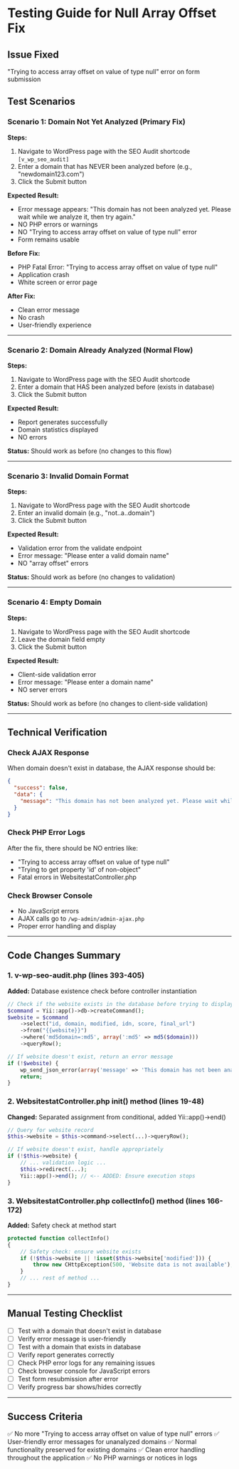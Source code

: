 # Testing Guide for Null Array Offset Fix

## Issue Fixed
"Trying to access array offset on value of type null" error on form submission

## Test Scenarios

### Scenario 1: Domain Not Yet Analyzed (Primary Fix)
**Steps:**
1. Navigate to WordPress page with the SEO Audit shortcode `[v_wp_seo_audit]`
2. Enter a domain that has NEVER been analyzed before (e.g., "newdomain123.com")
3. Click the Submit button

**Expected Result:**
- Error message appears: "This domain has not been analyzed yet. Please wait while we analyze it, then try again."
- NO PHP errors or warnings
- NO "Trying to access array offset on value of type null" error
- Form remains usable

**Before Fix:**
- PHP Fatal Error: "Trying to access array offset on value of type null"
- Application crash
- White screen or error page

**After Fix:**
- Clean error message
- No crash
- User-friendly experience

---

### Scenario 2: Domain Already Analyzed (Normal Flow)
**Steps:**
1. Navigate to WordPress page with the SEO Audit shortcode
2. Enter a domain that HAS been analyzed before (exists in database)
3. Click the Submit button

**Expected Result:**
- Report generates successfully
- Domain statistics displayed
- NO errors

**Status:** Should work as before (no changes to this flow)

---

### Scenario 3: Invalid Domain Format
**Steps:**
1. Navigate to WordPress page with the SEO Audit shortcode
2. Enter an invalid domain (e.g., "not..a..domain")
3. Click the Submit button

**Expected Result:**
- Validation error from the validate endpoint
- Error message: "Please enter a valid domain name"
- NO "array offset" errors

**Status:** Should work as before (no changes to validation)

---

### Scenario 4: Empty Domain
**Steps:**
1. Navigate to WordPress page with the SEO Audit shortcode
2. Leave the domain field empty
3. Click the Submit button

**Expected Result:**
- Client-side validation error
- Error message: "Please enter a domain name"
- NO server errors

**Status:** Should work as before (no changes to client-side validation)

---

## Technical Verification

### Check AJAX Response
When domain doesn't exist in database, the AJAX response should be:

```json
{
  "success": false,
  "data": {
    "message": "This domain has not been analyzed yet. Please wait while we analyze it, then try again."
  }
}
```

### Check PHP Error Logs
After the fix, there should be NO entries like:
- "Trying to access array offset on value of type null"
- "Trying to get property 'id' of non-object"
- Fatal errors in WebsitestatController.php

### Check Browser Console
- No JavaScript errors
- AJAX calls go to `/wp-admin/admin-ajax.php`
- Proper error handling and display

---

## Code Changes Summary

### 1. v-wp-seo-audit.php (lines 393-405)
**Added:** Database existence check before controller instantiation

```php
// Check if the website exists in the database before trying to display it
$command = Yii::app()->db->createCommand();
$website = $command
    ->select("id, domain, modified, idn, score, final_url")
    ->from("{{website}}")
    ->where('md5domain=:md5', array(':md5' => md5($domain)))
    ->queryRow();

// If website doesn't exist, return an error message
if (!$website) {
    wp_send_json_error(array('message' => 'This domain has not been analyzed yet...'));
    return;
}
```

### 2. WebsitestatController.php init() method (lines 19-48)
**Changed:** Separated assignment from conditional, added Yii::app()->end()

```php
// Query for website record
$this->website = $this->command->select(...)->queryRow();

// If website doesn't exist, handle appropriately
if (!$this->website) {
    // ... validation logic ...
    $this->redirect(...);
    Yii::app()->end(); // <-- ADDED: Ensure execution stops
}
```

### 3. WebsitestatController.php collectInfo() method (lines 166-172)
**Added:** Safety check at method start

```php
protected function collectInfo()
{
    // Safety check: ensure website exists
    if (!$this->website || !isset($this->website['modified'])) {
        throw new CHttpException(500, 'Website data is not available');
    }
    // ... rest of method ...
}
```

---

## Manual Testing Checklist

- [ ] Test with a domain that doesn't exist in database
- [ ] Verify error message is user-friendly
- [ ] Test with a domain that exists in database
- [ ] Verify report generates correctly
- [ ] Check PHP error logs for any remaining issues
- [ ] Check browser console for JavaScript errors
- [ ] Test form resubmission after error
- [ ] Verify progress bar shows/hides correctly

---

## Success Criteria

✅ No more "Trying to access array offset on value of type null" errors
✅ User-friendly error messages for unanalyzed domains
✅ Normal functionality preserved for existing domains
✅ Clean error handling throughout the application
✅ No PHP warnings or notices in logs
